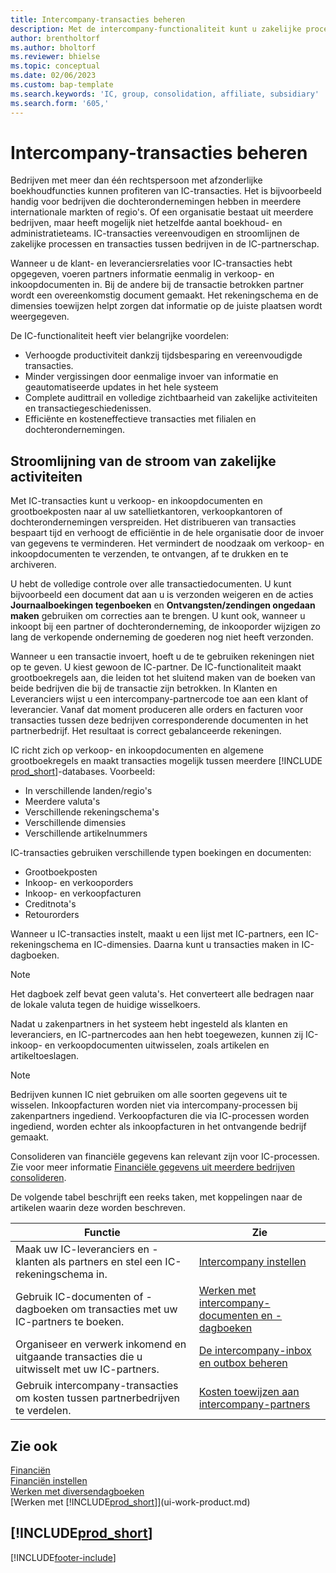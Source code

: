 ```yaml
---
title: Intercompany-transacties beheren
description: Met de intercompany-functionaliteit kunt u zakelijke processen en transacties tussen bedrijven binnen dezelfde organisatie vereenvoudigen.
author: brentholtorf
ms.author: bholtorf
ms.reviewer: bhielse
ms.topic: conceptual
ms.date: 02/06/2023
ms.custom: bap-template
ms.search.keywords: 'IC, group, consolidation, affiliate, subsidiary'
ms.search.form: '605,'
---
```

# Intercompany-transacties beheren

Bedrijven met meer dan één rechtspersoon met afzonderlijke boekhoudfuncties kunnen profiteren van IC-transacties. Het is bijvoorbeeld handig voor bedrijven die dochterondernemingen hebben in meerdere internationale markten of regio's. Of een organisatie bestaat uit meerdere bedrijven, maar heeft mogelijk niet hetzelfde aantal boekhoud- en administratieteams. IC-transacties vereenvoudigen en stroomlijnen de zakelijke processen en transacties tussen bedrijven in de IC-partnerschap.

Wanneer u de klant- en leveranciersrelaties voor IC-transacties hebt opgegeven, voeren partners informatie eenmalig in verkoop- en inkoopdocumenten in. Bij de andere bij de transactie betrokken partner wordt een overeenkomstig document gemaakt. Het rekeningschema en de dimensies toewijzen helpt zorgen dat informatie op de juiste plaatsen wordt weergegeven.  

De IC-functionaliteit heeft vier belangrijke voordelen:  

* Verhoogde productiviteit dankzij tijdsbesparing en vereenvoudigde transacties.  
* Minder vergissingen door eenmalige invoer van informatie en geautomatiseerde updates in het hele systeem  
* Complete audittrail en volledige zichtbaarheid van zakelijke activiteiten en transactiegeschiedenissen.  
* Efficiënte en kosteneffectieve transacties met filialen en dochterondernemingen.  

## Stroomlijning van de stroom van zakelijke activiteiten  

Met IC-transacties kunt u verkoop- en inkoopdocumenten en grootboekposten naar al uw satellietkantoren, verkoopkantoren of dochterondernemingen verspreiden. Het distribueren van transacties bespaart tijd en verhoogt de efficiëntie in de hele organisatie door de invoer van gegevens te verminderen. Het vermindert de noodzaak om verkoop- en inkoopdocumenten te verzenden, te ontvangen, af te drukken en te archiveren.  

U hebt de volledige controle over alle transactiedocumenten. U kunt bijvoorbeeld een document dat aan u is verzonden weigeren en de acties **Journaalboekingen tegenboeken** en **Ontvangsten/zendingen ongedaan maken** gebruiken om correcties aan te brengen. U kunt ook, wanneer u inkoopt bij een partner of dochteronderneming, de inkooporder wijzigen zo lang de verkopende onderneming de goederen nog niet heeft verzonden.  

Wanneer u een transactie invoert, hoeft u de te gebruiken rekeningen niet op te geven. U kiest gewoon de IC-partner. De IC-functionaliteit maakt grootboekregels aan, die leiden tot het sluitend maken van de boeken van beide bedrijven die bij de transactie zijn betrokken. In Klanten en Leveranciers wijst u een intercompany-partnercode toe aan een klant of leverancier. Vanaf dat moment produceren alle orders en facturen voor transacties tussen deze bedrijven corresponderende documenten in het partnerbedrijf. Het resultaat is correct gebalanceerde rekeningen.  

IC richt zich op verkoop- en inkoopdocumenten en algemene grootboekregels en maakt transacties mogelijk tussen meerdere [!INCLUDE [prod_short](includes/prod_short.md)]-databases. Voorbeeld:

* In verschillende landen/regio's
* Meerdere valuta's
* Verschillende rekeningschema's
* Verschillende dimensies
* Verschillende artikelnummers  

IC-transacties gebruiken verschillende typen boekingen en documenten:  

* Grootboekposten
* Inkoop- en verkooporders
* Inkoop- en verkoopfacturen
* Creditnota's
* Retourorders

Wanneer u IC-transacties instelt, maakt u een lijst met IC-partners, een IC-rekeningschema en IC-dimensies. Daarna kunt u transacties maken in IC-dagboeken.

> [!NOTE]
> Het dagboek zelf bevat geen valuta's. Het converteert alle bedragen naar de lokale valuta tegen de huidige wisselkoers.

Nadat u zakenpartners in het systeem hebt ingesteld als klanten en leveranciers, en IC-partnercodes aan hen hebt toegewezen, kunnen zij IC-inkoop- en verkoopdocumenten uitwisselen, zoals artikelen en artikeltoeslagen. 

> [!NOTE]
> Bedrijven kunnen IC niet gebruiken om alle soorten gegevens uit te wisselen. Inkoopfacturen worden niet via intercompany-processen bij zakenpartners ingediend. Verkoopfacturen die via IC-processen worden ingediend, worden echter als inkoopfacturen in het ontvangende bedrijf gemaakt.

Consolideren van financiële gegevens kan relevant zijn voor IC-processen. Zie voor meer informatie [Financiële gegevens uit meerdere bedrijven consolideren](finance-consolidated-company-reporting.md).

De volgende tabel beschrijft een reeks taken, met koppelingen naar de artikelen waarin deze worden beschreven.

|Functie |Zie|
|---|---|
|Maak uw IC-leveranciers en -klanten als partners en stel een IC-rekeningschema in.|[Intercompany instellen](intercompany-how-setup.md)|
|Gebruik IC-documenten of -dagboeken om transacties met uw IC-partners te boeken.|[Werken met intercompany-documenten en -dagboeken](intercompany-how-work-documents-journals.md)|
|Organiseer en verwerk inkomend en uitgaande transacties die u uitwisselt met uw IC-partners.|[De intercompany-inbox en outbox beheren](intercompany-how-manage-intercompany-inbox.md)|
|Gebruik intercompany-transacties om kosten tussen partnerbedrijven te verdelen.|[Kosten toewijzen aan intercompany-partners](intercompany-allocate-costs.md)|

## Zie ook

[Financiën](finance.md)  
[Financiën instellen](finance-setup-finance.md)  
[Werken met diversendagboeken](ui-work-general-journals.md)  
[Werken met [!INCLUDE[prod_short](includes/prod_short.md)]](ui-work-product.md)

## [!INCLUDE[prod_short](includes/free_trial_md.md)]  


[!INCLUDE[footer-include](includes/footer-banner.md)]
